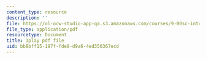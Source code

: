 ```yaml
---
content_type: resource
description: ''
file: https://ol-ocw-studio-app-qa.s3.amazonaws.com/courses/9-00sc-introduction-to-psychology-fall-2011/bb8bff15197ffde8d9a64ed350367ecd_qZdm4mpQA_8.pdf
file_type: application/pdf
resourcetype: Document
title: 3play pdf file
uid: bb8bff15-197f-fde8-d9a6-4ed350367ecd
---
```

